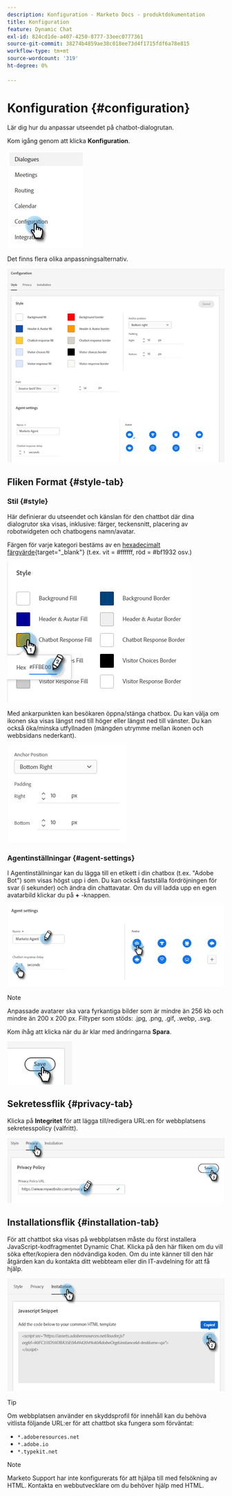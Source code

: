 ```yaml
---
description: Konfiguration - Marketo Docs - produktdokumentation
title: Konfiguration
feature: Dynamic Chat
exl-id: 824cd1de-a407-4250-8777-33eec0777361
source-git-commit: 38274b4859ae38c018ee73d4f1715fdf6a78e815
workflow-type: tm+mt
source-wordcount: '319'
ht-degree: 0%

---
```


# Konfiguration {#configuration}

Lär dig hur du anpassar utseendet på chatbot-dialogrutan.

Kom igång genom att klicka **Konfiguration**.

![](assets/configuration-1.png)

Det finns flera olika anpassningsalternativ.

![](assets/configuration-2.png)

## Fliken Format {#style-tab}

### Stil {#style}

Här definierar du utseendet och känslan för den chattbot där dina dialogrutor ska visas, inklusive: färger, teckensnitt, placering av robotwidgeten och chatbogens namn/avatar.

Färgen för varje kategori bestäms av en [hexadecimalt färgvärde](https://color.adobe.com/create/color-wheel){target="_blank"} (t.ex. vit = #ffffff, röd = #bf1932 osv.)

![](assets/configuration-3.png)

Med ankarpunkten kan besökaren öppna/stänga chatbox. Du kan välja om ikonen ska visas längst ned till höger eller längst ned till vänster. Du kan också öka/minska utfyllnaden (mängden utrymme mellan ikonen och webbsidans nederkant).

![](assets/configuration-4.png)

### Agentinställningar {#agent-settings}

I Agentinställningar kan du lägga till en etikett i din chatbox (t.ex. &quot;Adobe Bot&quot;) som visas högst upp i den. Du kan också fastställa fördröjningen för svar (i sekunder) och ändra din chattavatar. Om du vill ladda upp en egen avatarbild klickar du på **+** -knappen.

![](assets/configuration-5.png)

>[!NOTE]
>
>Anpassade avatarer ska vara fyrkantiga bilder som är mindre än 256 kb och mindre än 200 x 200 px. Filtyper som stöds: .jpg, .png, .gif, .webp, .svg.

Kom ihåg att klicka när du är klar med ändringarna **Spara**.

![](assets/configuration-6.png)

## Sekretessflik {#privacy-tab}

Klicka på **Integritet** för att lägga till/redigera URL:en för webbplatsens sekretesspolicy (valfritt).

![](assets/configuration-7.png)

## Installationsflik {#installation-tab}

För att chattbot ska visas på webbplatsen måste du först installera JavaScript-kodfragmentet Dynamic Chat. Klicka på den här fliken om du vill söka efter/kopiera den nödvändiga koden. Om du inte känner till den här åtgärden kan du kontakta ditt webbteam eller din IT-avdelning för att få hjälp.

![](assets/configuration-8.png)

>[!TIP]
>
>Om webbplatsen använder en skyddsprofil för innehåll kan du behöva vitlista följande URL:er för att chattbot ska fungera som förväntat:
>
>* `*.adoberesources.net`
>* `*.adobe.io`
>* `*.typekit.net`

>[!NOTE]
>
>Marketo Support har inte konfigurerats för att hjälpa till med felsökning av HTML. Kontakta en webbutvecklare om du behöver hjälp med HTML.
